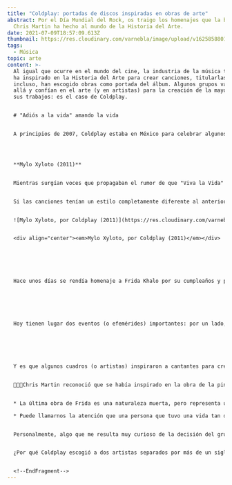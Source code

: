 ```yaml
---
title: "Coldplay: portadas de discos inspiradas en obras de arte"
abstract: Por el Día Mundial del Rock, os traigo los homenajes que la banda de
  Chris Martin ha hecho al mundo de la Historia del Arte.
date: 2021-07-09T18:57:09.613Z
thumbnail: https://res.cloudinary.com/varnebla/image/upload/v1625858801/516QziiHP8L_ftxevw.jpg
tags:
  - Música
topic: arte
content: >-
  Al igual que ocurre en el mundo del cine, la industria de la música también se
  ha inspirado en la Historia del Arte para crear canciones, titularlas o,
  incluso, han escogido obras como portada del álbum. Algunos grupos van más
  allá y confían en el arte (y en artistas) para la creación de la mayoría de
  sus trabajos: es el caso de Coldplay.


  # "Adiós a la vida" amando la vida


  A principios de 2007, Coldplay estaba en México para celebrar algunos conciertos en el Auditorio Nacional. Aprovecharon el viaje para visita La Casa Azul, lugar donde nació y vivió Frida Kahlo. El grupo al completo, pero especialmente Chris Martin quedó tan impresionado por la vida de la pintora, que decidió hacerle un homenaje en su siguiente álbum.




  **Mylo Xyloto (2011)**


  Mientras surgían voces que propagaban el rumor de que "Viva la Vida" iba a ser el último álbum del grupo, ellos ya estaban preparando su siguiente trabajo, producido nuevamente por Brian Eno. Él les animó a buscar un estilo diferente y el disco puede calificarse como música electrónica. 


  Si las canciones tenían un estilo completamente diferente al anterior trabajo, la portada del álbum también sería una explosión de colores. Para su creación, el grupo liderado por Chris Martin realizó un mural junto al artista urbano Paris, a partir del cual se creó el diseño del álbum. Nuevamente, vemos cómo apuestan por la obra de un artista para presentar su música al mundo.


  ![Mylo Xyloto, por Coldplay (2011)](https://res.cloudinary.com/varnebla/image/upload/v1625858301/MyloXyloto_af9sbz.jpg "Mylo Xyloto, por Coldplay (2011)")


  <div align="center"><em>Mylo Xyloto, por Coldplay (2011)</em></div>






  Hace unos días se rendía homenaje a Frida Khalo por su cumpleaños y preparé un post para rendirle homenaje. Mientras lo redactaba, recordé cosas de ella que siempre me han fascinado y descubrí algunas que no sa






  Hoy tienen lugar dos eventos (o efemérides) importantes: por un lado, es el 67 aniversario de la muerte de Frida Kahlo y, por el otro, es el Día Mundial del Rock. ¿Es posible unificar ambos acontecimientos en un solo post? ¡Sí!






  Y es que algunos cuadros (o artistas) inspiraron a cantantes para crear canciones e, incluso, dar nombre a sus álbumes: es el caso de Coldplay y su “Viva la vida”.


  👨🏼‍🎤Chris Martin reconoció que se había inspirado en la obra de la pintora mexicana para bautizar su último álbum. En particular, se inspiró en la última obra de Frida, titulada “Viva la vida”. Lo que puede resultarnos realmente curioso de este hecho son dos factores:


  * La última obra de Frida es una naturaleza muerta, pero representa una oda a la vida

  * Puede llamarnos la atención que una persona que tuvo una vida tan difícil dejara esta obra como último testimonio


  Personalmente, algo que me resulta muy curioso de la decisión del grupo es que, no solo utilizan una frase de Frida como nombre de su álbum, sino que escogen plasmarla como si se hubiera escrito con los brochazos de un pincel. Además, la superficie sobre la que se escribe es la obra “La libertad guiando al pueblo” de Delacroix.


  ¿Por qué Coldplay escogió a dos artistas separados por más de un siglo como imagen y letra de su álbum? Porque ambos artistas representan dos valores fundamentales en el ser humano: la lucha por la libertad y el amor por la vida.


  <!--EndFragment-->
---
```

